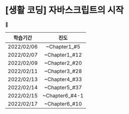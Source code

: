 # [생활 코딩]  자바스크립트의 시작

📌



|  학습기간  |      진도      |
| :--------: | :------------: |
| 2022/02/06 |  ~Chapter1_#5  |
| 2022/02/07 | ~Chapter1_#12  |
| 2022/02/09 | ~Chapter2_#20  |
| 2022/02/11 | ~Chapter3_#28  |
| 2022/02/13 | ~Chapter4_#33  |
| 2022/02/14 | ~Chapter5_#37  |
| 2022/02/15 | ~Chapter6_#4-1 |
| 2022/02/17 | ~Chapter6_#10  |


